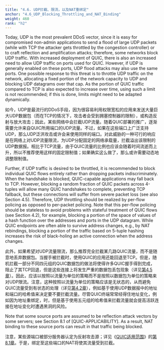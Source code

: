 ```yaml
---
title: "4.6. UDP拦截、限流，以及NAT重绑定"
anchor: "4.6_UDP_Blocking_Throttling_and_NAT_Binding"
weight: 460
rank: "h2"
---
```


Today, UDP is the most prevalent DDoS vector, since it is easy for compromised non-admin applications to send a flood of large UDP packets (while with TCP the attacker gets throttled by the congestion controller) or to craft reflection and amplification attacks; therefore, some networks block UDP traffic. With increased deployment of QUIC, there is also an increased need to allow UDP traffic on ports used for QUIC. However, if UDP is generally enabled on these ports, UDP flood attacks may also use the same ports. One possible response to this threat is to throttle UDP traffic on the network, allocating a fixed portion of the network capacity to UDP and blocking UDP datagrams over that cap. As the portion of QUIC traffic compared to TCP is also expected to increase over time, using such a limit is not recommended; if this is done, limits might need to be adapted dynamically.

如今，UDP是最流行的DDoS手段，因为很容易利用权限宽松的应用来发送大量巨大UDP数据包（而在TCP的情况下，攻击者会受到拥塞控制器的限制），或构造反射与放大攻击；因此，某些网络中会拦截UDP流量。随着QUIC部署的推广，逐渐需要允许来自QUIC所用端口的UDP流量。不过，如果在这些端口上广泛支持UDP，那么UDP泛洪攻击或许会来使用同样的端口。对此威胁的一种可行的响应是在网络上对UDP流量限流，为UDP分配固定的网络承载量，拦截溢出该限制的UDP数据报。相比于TCP流量，由于QUIC流量的比例也应该会随着时间流逝而上升，所以不推荐使用这样的固定限制值；如果确实这么做了，那么或许需要动态地调整限制值。

Further, if UDP traffic is desired to be throttled, it is recommended to block individual QUIC flows entirely rather than dropping packets indiscriminately. When the handshake is blocked, QUIC-capable applications may fall back to TCP. However, blocking a random fraction of QUIC packets across 4-tuples will allow many QUIC handshakes to complete, preventing TCP fallback, but these connections will suffer from severe packet loss (see also Section 4.5). Therefore, UDP throttling should be realized by per-flow policing as opposed to per-packet policing. Note that this per-flow policing should be stateless to avoid problems with stateful treatment of QUIC flows (see Section 4.2), for example, blocking a portion of the space of values of a hash function over the addresses and ports in the UDP datagram. While QUIC endpoints are often able to survive address changes, e.g., by NAT rebindings, blocking a portion of the traffic based on 5-tuple hashing increases the risk of black-holing an active connection when the address changes.

此外，如果希望对UDP流量限流，那么推荐完全拦截某几路QUIC流量，而不是随意地丢弃数据包。当握手被拦截时，使用QUIC的应用还能回退至TCP。但是，随机拦截一部分不同四元组的QUIC数据包的做法将使得许多QUIC握手得到完成，阻止了其TCP回退，但是这些连接上将发生严重的数据包丢包现象（详见[第4.5章]()）。因此，应该以按照以流量为单位的策略而不是按照以数据包为单位的策略来对UDP限流。注意，这种按照以流量为单位的策略应该是无状态的，从而避免QUIC流量受到有状态的处理（详见[第4.2章]()），例如基于使用UDP数据报中的地址和端口的哈希值来决定要不要拦截流量。尽管QUIC终端常常经得住地址变化，例如因为地址重绑定，时，但是基于使用五元组的哈希值来拦截流量就会提高活跃连接在地址变化时遭遇黑洞的风险。

Note that some source ports are assumed to be reflection attack vectors by some servers; see Section 8.1 of [QUIC-APPLICABILITY]. As a result, NAT binding to these source ports can result in that traffic being blocked.

注意，某些源端口被部分服务器认定为反射攻击源；详见《[QUIC适用范围]()》的[第8.1章]()。于是，绑定至这些端口的NAT将使其流量受到拦截。

